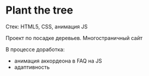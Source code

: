 # Plant the tree

Стек: HTML5, CSS, анимация JS

Проект по посадке деревьев. Многостраничный сайт

В процессе доработка:
 - анимация аккордеона в FAQ на JS
 - адаптивность
